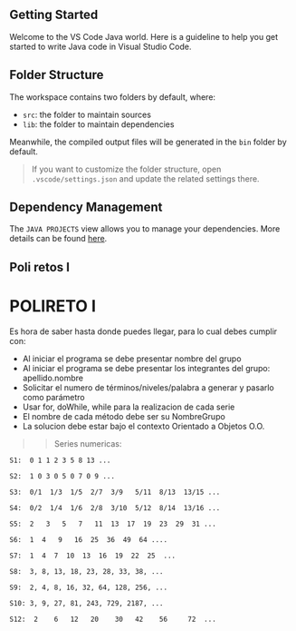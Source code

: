 ## Getting Started

Welcome to the VS Code Java world. Here is a guideline to help you get started to write Java code in Visual Studio Code.

## Folder Structure

The workspace contains two folders by default, where:

- `src`: the folder to maintain sources
- `lib`: the folder to maintain dependencies

Meanwhile, the compiled output files will be generated in the `bin` folder by default.

> If you want to customize the folder structure, open `.vscode/settings.json` and update the related settings there.

## Dependency Management

The `JAVA PROJECTS` view allows you to manage your dependencies. More details can be found [here](https://github.com/microsoft/vscode-java-dependency#manage-dependencies).

## Poli retos I

# POLIRETO I

Es hora de saber hasta donde puedes llegar, para lo cual debes cumplir con:

- Al iniciar el programa se debe presentar nombre del grupo
- Al iniciar el programa se debe presentar los integrantes del grupo:  apellido.nombre
- Solicitar el numero de términos/niveles/palabra a generar y pasarlo como parámetro
- Usar for, doWhile, while para la realizacion de cada serie
- El nombre de cada método debe ser su NombreGrupo
- La solucion debe estar bajo el contexto Orientado a Objetos O.O.

>> Series numericas:

	S1:  0 1 1 2 3 5 8 13 ...      
	
    S2:  1 0 3 0 5 0 7 0 9 ...
	
    S3:  0/1  1/3  1/5  2/7  3/9   5/11  8/13  13/15 ...
	
    S4:  0/2  1/4  1/6  2/8  3/10  5/12  8/14  13/16 ...
	
    S5:  2	 3	 5 	 7	 11	 13	 17	 19	 23	 29	 31	...
	
	S6:  1  4   9   16  25  36  49  64 ....

    S7:  1  4  7  10  13  16  19  22  25  ...
	
    S8:  3, 8, 13, 18, 23, 28, 33, 38, ...
	
    S9:  2, 4, 8, 16, 32, 64, 128, 256, ...
	
    S10: 3, 9, 27, 81, 243, 729, 2187, ...

    S12:  2    6   12   20    30   42    56     72  ...

